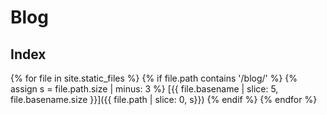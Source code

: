 # Blog

## Index

{% for file in site.static_files %}
  {% if file.path contains '/blog/' %}
    {% assign s = file.path.size | minus: 3 %}
[{{ file.basename | slice: 5, file.basename.size }}]({{ file.path | slice: 0, s}})
  {% endif %}
{% endfor %}
